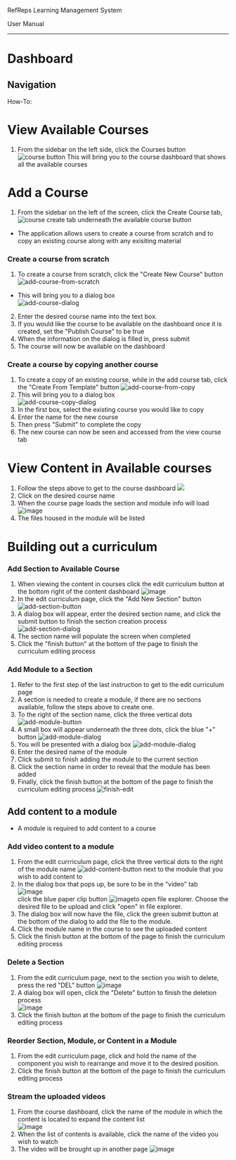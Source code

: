 RefReps Learning Management System

User Manual

----------

# Dashboard

## Navigation
How-To:

# View Available Courses 

1. From the sidebar on the left side, click the Courses button ![course button](https://github.com/mkidd04/RefReps-Education/blob/main/Documentation/course_icon.png) 
   This will bring you to the course dashboard that shows all the available courses
   
# Add a Course 
1. From the sidebar on the left of the screen, click the Create Course tab, ![course create tab](https://github.com/mkidd04/RefReps-Education/blob/main/Documentation/Pictures/add-course-tab.png) underneath the available course button 
- The application allows users to create a course from scratch and to copy an existing course along with any exisiting material

### Create a course from scratch
1. To create a course from scratch, click the "Create New Course" button <br>![add-course-from-scratch](https://github.com/mkidd04/RefReps-Education/blob/main/Documentation/Pictures/create-new-course-scratch.png)<br>
- This will bring you to a dialog box<br>
   ![add-course-dialog](https://github.com/mkidd04/RefReps-Education/blob/main/Documentation/Add-course-dialog.png)<br>
2. Enter the desired course name into the text box.
3. If you would like the course to be available on the dashboard once it is created, set the "Publish Course" to be true
4. When the information on the dialog is filled in, press submit 
5. The course will now be available on the dashboard

### Create a course by copying another course
1. To create a copy of an existing course, while in the add course tab, click the "Create From Template" button ![add-course-from-copy](https://github.com/mkidd04/RefReps-Education/blob/main/Documentation/Pictures/create-new-course-copy.png)
2. This will bring you to a dialog box<br> ![add-course-copy-dialog](https://github.com/mkidd04/RefReps-Education/blob/main/Documentation/Pictures/copy-course-dialog.png)
3. In the first box, select the existing course you would like to copy
4. Enter the name for the new course
5. Then press "Submit" to complete the copy
6. The new course can now be seen and accessed from the view course tab 


# View Content in Available courses

1. Follow the steps above to get to the course dashboard 
![](https://github.com/mkidd04/RefReps-Education/blob/main/Documentation/course-dashboard.png)
2. Click on the desired course name
3. When the course page loads the section and module info will load
![image](https://user-images.githubusercontent.com/29185972/140863619-6613ac74-a31d-4a18-9c67-6f2e1e0d40c9.png)
4. The files housed in the module will be listed

# Building out a curriculum

### Add Section to Available Course
1. When viewing the content in courses click the edit curriculum button at the bottom right of the content dashboard ![image](https://user-images.githubusercontent.com/29185972/140863830-b77c8e08-c09d-44d9-861f-3a9ef56dcb78.png)
2. In the edit curriculum page, click the "Add New Section" button ![add-section-button](https://github.com/mkidd04/RefReps-Education/blob/main/Documentation/add-section-button.png)
3. A dialog box will appear, enter the desired section name, and click the submit button to finish the section creation process <br> ![add-section-dialog](https://github.com/mkidd04/RefReps-Education/blob/main/Documentation/add-section-dialog.png)
4. The section name will populate the screen when completed
5. Click the "finish button" at the bottom of the page to finish the curriculum editing process

### Add Module to a Section
1. Refer to the first step of the last instruction to get to the edit curriculum page
2. A section is needed to create a module, if there are no sections available, follow the steps above to create one.
3. To the right of the section name, click the three vertical dots ![add-module-button](https://github.com/mkidd04/RefReps-Education/blob/main/Documentation/Pictures/three-vertical-dots.png)
4. A small box will appear underneath the three dots, click the blue "+" button ![add-module-dialog](https://github.com/mkidd04/RefReps-Education/blob/main/Documentation/Pictures/blue-plus-button.png)<br>
5. You will be presented with a dialog box ![add-module-dialog](https://github.com/mkidd04/RefReps-Education/blob/main/Documentation/Pictures/add-module-dialog.png)
6. Enter the desired name of the module
7. Click submit to finish adding the module to the current section
8. Click the section name in order to reveal that the module has been added
9. Finally, click the finish button at the bottom of the page to finish the curriculum editing process ![finish-edit](https://github.com/mkidd04/RefReps-Education/blob/main/Documentation/Pictures/finish-curriculum-edit.png)

## Add content to a module
- A module is required to add content to a course
### Add video content to a module 
1. From the edit currriculum page, click the three vertical dots to the right of the module name ![add-content-button](https://github.com/mkidd04/RefReps-Education/blob/main/Documentation/Pictures/three-vertical-dots.png) next to the module that you wish to add content to
2. In the dialog box that pops up, be sure to be in the "video" tab<br>![image](https://github.com/mkidd04/RefReps-Education/blob/main/Documentation/Pictures/add-content-dialog.png)<br>click the blue paper clip button ![image](https://github.com/mkidd04/RefReps-Education/blob/main/Documentation/add-file-button.png)to open file explorer. Choose the desired file to be upload and click "open" in file explorer. 
3. The dialog box will now have the file, click the green submit button at the bottom of the dialog to add the file to the module.
4. Click the module name in the course to see the uploaded content
5. Click the finish button at the bottom of the page to finish the curriculum editing process

### Delete a Section 
1. From the edit curriculum page, next to the section you wish to delete, press the red "DEL" button ![image](https://github.com/mkidd04/RefReps-Education/blob/main/Documentation/delete-button.png)
2. A dialog box will open, click the "Delete" button to finish the deletion process <br> ![image](https://github.com/mkidd04/RefReps-Education/blob/main/Documentation/delete-section-dialog.png)
3. Click the finish button at the bottom of the page to finish the curriculum editing process

### Reorder Section, Module, or Content in a Module
1. From the edit curriculum page, click and hold the name of the component you wish to rearrange and move it to the desired position. 
2. Click the finish button at the bottom of the page to finish the curriculum editing process

### Stream the uploaded videos
1. From the course dashboard, click the name of the module in which the content is located to expand the content list<br> ![image](https://github.com/mkidd04/RefReps-Education/blob/main/Documentation/listed-content.png)
2. When the list of contents is available, click the name of the video you wish to watch
3. The video will be brought up in another page ![image](https://github.com/mkidd04/RefReps-Education/blob/main/Documentation/video-streaming.png)
